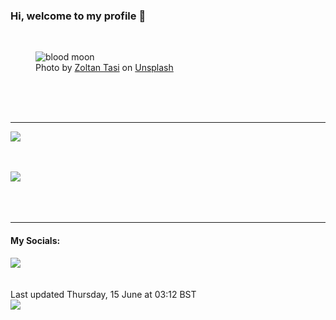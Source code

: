 <h3>Hi, welcome to my profile 👋</h3>

<br />
<figure>
  <img
    src="https://images.unsplash.com/photo-1533251107558-25299f5a3893?crop=entropy&cs=tinysrgb&fit=max&fm=jpg&ixid=M3wyNzQ3MDB8MHwxfHJhbmRvbXx8fHx8fHx8fDE2ODY3OTE0MDd8&ixlib=rb-4.0.3&q=80&w=1080&auto=format"
    alt="blood moon" 
  />
  <figcaption>Photo by <a
    href="https://unsplash.com/@zoltantasi?utm_source=Profile%20readme&utm_medium=referral">Zoltan Tasi</a> on <a
    href="https://unsplash.com/?utm_source=Profile%20readme&utm_medium=referral">Unsplash</a></figcaption>
</figure>




  <br /><br /><br />

<hr />
<img
  src="https://github-readme-stats.vercel.app/api?username=shanelucy&show_icons=true&theme=calm"
/>
<br /><br /><br />

<img 
  src="https://github-readme-stats.vercel.app/api/top-langs/?username=shanelucy&theme=calm"
/>
<br /><br /><br /><br />
<hr />
<h4>My Socials:</h4>
<a href="https://uk.linkedin.com/in/shane-lucy-4735b616a">
  <img
    src="https://img.shields.io/badge/linkedin%20-%230077B5.svg?&style=for-the-badge&logo=linkedin&logoColor=white"
  />
</a>
<br /><br /><br />
Last updated Thursday, 15 June at 03:12 BST
<br />
<img
  src="https://github.com/ShaneLucy/ShaneLucy/workflows/README%20build/badge.svg"
/>
